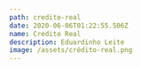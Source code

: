 ```yaml
---
path: credito-real
date: 2020-06-06T01:22:55.506Z
name: Credito Real
description: Eduardinho Leite
image: /assets/crédito-real.png
---
```

